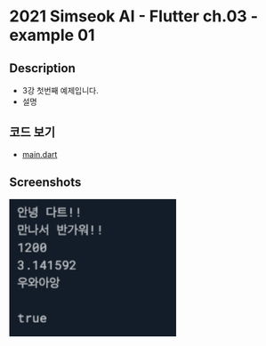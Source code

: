 # 2021 Simseok AI - Flutter ch.03 - example 01

## Description
 - 3강 첫번째 예제입니다.
 - 설명

## 코드 보기
 - [main.dart](https://github.com/DokySp/2021-Simseok-AI-Class-Flutter/blob/main/examples/ex_ch03-01/main.dart)

## Screenshots

<img src = "https://github.com/DokySp/2021-Simseok-AI-Class-Flutter/blob/main/examples/ex_ch03-01/document/ex01.png?raw=true" width = 300>